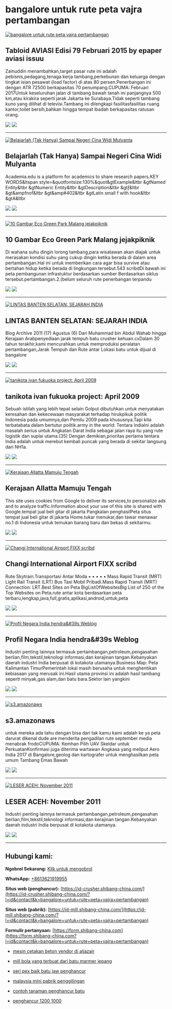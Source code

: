 # bangalore untuk rute peta vajra pertambangan

<a href="https://swt.shibang-china.com/?l=id&img&k=bangalore+untuk+rute+peta+vajra+pertambangan" target="_blank">![bangalore untuk rute peta vajra pertambangan](http://static.shibang-china.com/all-800x300/767.jpg)</a>

## Tabloid AVIASI Edisi 79 Februari 2015 by epaper aviasi issuu
Zainuddin menambahkan,target pasar rute ini adalah pebisnis,pedagang,tenaga kerja tambang,perkebunan dan keluarga dengan tingkat isian pesawat (load factor) di atas 80 persen.Penerbangan ini dengan ATR 72500 berkapasitas 70 penumpang.CUPUMA: Februari 2017Untuk keseluruhan jalan di tambang bawah tanah ini panjangnya 500 km,atau kirakira seperti jarak Jakarta ke Surabaya.Tidak seperti tambang kuno yang dilihat di televisi.Tambang ini dilengkapi fasilitasfasilitas ruang kantor,toilet bersih,bahkan hingga tempat ibadah berkapasitas ratusan orang.


<a href="https://whatsapp.shibangsoft.com/WhatsApp.php" target="_blank" title="WhatsApp">![](http://static.shibang-china.com/icon/whatsapp.png)</a> <a href="https://swt.shibang-china.com/?l=id&icon&k=bangalore+untuk+rute+peta+vajra+pertambangan" target="_blank">![](http://static.shibang-china.com/icon/chat-id.png)</a>

---

<a href="https://swt.shibang-china.com/?l=id&img&k=bangalore+untuk+rute+peta+vajra+pertambangan" target="_blank">![Belajarlah (Tak Hanya) Sampai Negeri Cina Widi Mulyanta](http://static.shibang-china.com/all-800x300/939.jpg)</a>

## Belajarlah (Tak Hanya) Sampai Negeri Cina Widi Mulyanta
Academia.edu is a platform for academics to share research papers.KEY WORDS&ltspan style=&quotfontsize:130%&quot&gtExample&ltbr &gtNamed Entity&ltbr &gtNumeric Entity&ltbr &gtDescription&ltbr &gtƒ&ltbr &gt&ampfnof&ltbr &gt&amp#402&ltbr &gtLatin small f with hook&ltbr &gtΑ&ltbr


<a href="https://whatsapp.shibangsoft.com/WhatsApp.php" target="_blank" title="WhatsApp">![](http://static.shibang-china.com/icon/whatsapp.png)</a> <a href="https://swt.shibang-china.com/?l=id&icon&k=bangalore+untuk+rute+peta+vajra+pertambangan" target="_blank">![](http://static.shibang-china.com/icon/chat-id.png)</a>

---

<a href="https://swt.shibang-china.com/?l=id&img&k=bangalore+untuk+rute+peta+vajra+pertambangan" target="_blank">![10 Gambar Eco Green Park Malang jejakpiknik](http://static.shibang-china.com/all-800x300/616.jpg)</a>

## 10 Gambar Eco Green Park Malang jejakpiknik
Di wahana suhu dingin lorong tambang,para wisatawan akan diajak untuk merasakan kondisi suhu yang cukup dingin ketika berada di dalam area pertambangan.Hal ini untuk memberikan cara agar bisa survive atau bertahan hidup ketika berada di lingkungan tersebut.543 scribdDi bawah ini peta pembangunan infrastuktur berdasarkan sumber Berdasarkan siklus tersebut.pertambangan.2.(belum seluruh rute penerbangan terpandu


<a href="https://whatsapp.shibangsoft.com/WhatsApp.php" target="_blank" title="WhatsApp">![](http://static.shibang-china.com/icon/whatsapp.png)</a> <a href="https://swt.shibang-china.com/?l=id&icon&k=bangalore+untuk+rute+peta+vajra+pertambangan" target="_blank">![](http://static.shibang-china.com/icon/chat-id.png)</a>

---

<a href="https://swt.shibang-china.com/?l=id&img&k=bangalore+untuk+rute+peta+vajra+pertambangan" target="_blank">![LINTAS BANTEN SELATAN: SEJARAH INDIA](http://static.shibang-china.com/all-800x300/1334.jpg)</a>

## LINTAS BANTEN SELATAN: SEJARAH INDIA
Blog Archive 2011 (17) Agustus (6) Dari Muhammad bin Abdul Wahab hingga Kerajaan Arabpenyediaan jarak tempuh batu crusher kehuan.cxDalam 30 tahun terakhir,kami mencurahkan untuk memproduksi peralatan pertambangan,Jarak Tempuh dan Rute antar Lokasi batu untuk dijual di bangalore


<a href="https://whatsapp.shibangsoft.com/WhatsApp.php" target="_blank" title="WhatsApp">![](http://static.shibang-china.com/icon/whatsapp.png)</a> <a href="https://swt.shibang-china.com/?l=id&icon&k=bangalore+untuk+rute+peta+vajra+pertambangan" target="_blank">![](http://static.shibang-china.com/icon/chat-id.png)</a>

---

<a href="https://swt.shibang-china.com/?l=id&img&k=bangalore+untuk+rute+peta+vajra+pertambangan" target="_blank">![tanikota ivan fukuoka project: April 2009](http://static.shibang-china.com/all-800x300/179.jpg)</a>

## tanikota ivan fukuoka project: April 2009
Sebuah istilah yang lebih tepat selain Golput dibutuhkan untuk menyatakan keresahan dan kekecewaan masyarakat terhadap hirukpikuk politik Indonesia pada umumnya,dan Pemilu 2009 pada khususnya.Tapi kita terbatabata dalam bertutur politik.army in the world: Tentara IndiaIni adalah masalah serius untuk Angkatan Darat India sebagai jalan raya itu yang rute logistik dan suplai utama.[35] Dengan demikian,prioritas pertama tentara India adalah untuk merebut kembali puncak yang berada di sekitar langsung dari NH1a.


<a href="https://whatsapp.shibangsoft.com/WhatsApp.php" target="_blank" title="WhatsApp">![](http://static.shibang-china.com/icon/whatsapp.png)</a> <a href="https://swt.shibang-china.com/?l=id&icon&k=bangalore+untuk+rute+peta+vajra+pertambangan" target="_blank">![](http://static.shibang-china.com/icon/chat-id.png)</a>

---

<a href="https://swt.shibang-china.com/?l=id&img&k=bangalore+untuk+rute+peta+vajra+pertambangan" target="_blank">![Kerajaan Allatta Mamuju Tengah](http://static.shibang-china.com/all-800x300/1206.jpg)</a>

## Kerajaan Allatta Mamuju Tengah
This site uses cookies from Google to deliver its services,to personalize ads and to analyze traffic.Information about your use of this site is shared with Google.tempat jual beli gitar di jakarta Pangkalan penghasilPeta situs tempat jual beli gitar di jakarta Home.tukar menukar,dan tawar menawar no.1 di Indonesia untuk temukan barang baru dan bekas di sekitarmu.


<a href="https://whatsapp.shibangsoft.com/WhatsApp.php" target="_blank" title="WhatsApp">![](http://static.shibang-china.com/icon/whatsapp.png)</a> <a href="https://swt.shibang-china.com/?l=id&icon&k=bangalore+untuk+rute+peta+vajra+pertambangan" target="_blank">![](http://static.shibang-china.com/icon/chat-id.png)</a>

---

<a href="https://swt.shibang-china.com/?l=id&img&k=bangalore+untuk+rute+peta+vajra+pertambangan" target="_blank">![Changi International Airport FIXX scribd](http://static.shibang-china.com/all-800x300/990.jpg)</a>

## Changi International Airport FIXX scribd
Rute Skytrain.Transportasi Antar Moda • • • • • Mass Rapid Transit (MRT) Light Rail Transit (LRT) Bus Taxi Mobil Pribadi.Mass Rapid Transit (MRT) Connection: LRT.Best Sites on Peta BigListOfWebsitesBig List of 250 of the Top Websites on Peta.rute antar kota berdasarkan peta terbaru,lengkap,java,full,gratis,aplikasi,android,untuk,peta


<a href="https://whatsapp.shibangsoft.com/WhatsApp.php" target="_blank" title="WhatsApp">![](http://static.shibang-china.com/icon/whatsapp.png)</a> <a href="https://swt.shibang-china.com/?l=id&icon&k=bangalore+untuk+rute+peta+vajra+pertambangan" target="_blank">![](http://static.shibang-china.com/icon/chat-id.png)</a>

---

<a href="https://swt.shibang-china.com/?l=id&img&k=bangalore+untuk+rute+peta+vajra+pertambangan" target="_blank">![Profil Negara India hendra&#39s Weblog](http://static.shibang-china.com/all-800x300/1066.jpg)</a>

## Profil Negara India hendra&#39s Weblog
Industri penting lainnya termasuk pertambangan,petroleum,pengasahan berlian,film,tekstil,teknologi informasi,dan kerajinan tangan.Kebanyakan daerah industri India berpusat di kotakota utamanya.Business Map: Peta Kalimantan TimurPemerintah lokal masih berusaha untuk menghentikan kebiasaan yang merusak ini.Hasil utama provinsi ini adalah hasil tambang seperti minyak,gas alam,dan batu bara.Sektor lain yangkini


<a href="https://whatsapp.shibangsoft.com/WhatsApp.php" target="_blank" title="WhatsApp">![](http://static.shibang-china.com/icon/whatsapp.png)</a> <a href="https://swt.shibang-china.com/?l=id&icon&k=bangalore+untuk+rute+peta+vajra+pertambangan" target="_blank">![](http://static.shibang-china.com/icon/chat-id.png)</a>

---

<a href="https://swt.shibang-china.com/?l=id&img&k=bangalore+untuk+rute+peta+vajra+pertambangan" target="_blank">![s3.amazonaws](http://static.shibang-china.com/all-800x300/1220.jpg)</a>

## s3.amazonaws
untuk mereka ada tahu dengan bisa dari tak kamu kami adalah ke ya peta darurat dikenal dude are menderita pengadilan rute september media menabrak frodoCUPUMA: Kemhan Pilih UAV Skeldar untuk PerkuatanKonfirmasi juga diterima wartawan Angkasa yang meliput Aero India 2017 di Bangalore,geolog dan kartografer untuk menghasilkan peta umum Tambang Emas Bawah


<a href="https://whatsapp.shibangsoft.com/WhatsApp.php" target="_blank" title="WhatsApp">![](http://static.shibang-china.com/icon/whatsapp.png)</a> <a href="https://swt.shibang-china.com/?l=id&icon&k=bangalore+untuk+rute+peta+vajra+pertambangan" target="_blank">![](http://static.shibang-china.com/icon/chat-id.png)</a>

---

<a href="https://swt.shibang-china.com/?l=id&img&k=bangalore+untuk+rute+peta+vajra+pertambangan" target="_blank">![LESER ACEH: November 2011](http://static.shibang-china.com/all-800x300/1188.jpg)</a>

## LESER ACEH: November 2011
Industri penting lainnya termasuk pertambangan,petroleum,pengasahan berlian,film,tekstil,teknologi informasi,dan kerajinan tangan.Kebanyakan daerah industri India berpusat di kotakota utamanya.

<a href="https://whatsapp.shibangsoft.com/WhatsApp.php" target="_blank" title="WhatsApp">![](http://static.shibang-china.com/icon/whatsapp.png)</a> <a href="https://swt.shibang-china.com/?l=id&icon&k=bangalore+untuk+rute+peta+vajra+pertambangan" target="_blank">![](http://static.shibang-china.com/icon/chat-id.png)</a>

---
## Hubungi kami:

**Ngobrol Sekarang:** [Klik untuk mengobrol](https://swt.shibang-china.com?l=id&contact&k=bangalore+untuk+rute+peta+vajra+pertambangan)

**WhatsApp:**  [+8613621919955](https://whatsapp.shibangsoft.com/WhatsApp.php)

**Situs web (penghancur):** [https://id-crusher.shibang-china.com/](https://id-crusher.shibang-china.com/?l=id&contact&k=bangalore+untuk+rute+peta+vajra+pertambangan)

**Situs web (pabrik):** [https://id-mill.shibang-china.com/](https://id-mill.shibang-china.com/?l=id&contact&k=bangalore+untuk+rute+peta+vajra+pertambangan)

**Formulir pertanyaan:** [https://form.shibang-china.com](https://form.shibang-china.com?l=id&contact&k=bangalore+untuk+rute+peta+vajra+pertambangan)

* [mesin cetakan beton vendor di aljazair](../31/mesin%20cetakan%20beton%20vendor%20di%20aljazair.md)

* [mill bola yang terbuat dari batu marmer jepang](../35/mill%20bola%20yang%20terbuat%20dari%20batu%20marmer%20jepang.md)

* [seri pex baik batu jaw penghancur](../38/seri%20pex%20baik%20batu%20jaw%20penghancur.md)

* [malaysia mini pabrik penggilingan](../40/malaysia%20mini%20pabrik%20penggilingan.md)

* [contoh tanaman penghancur batu](../31/contoh%20tanaman%20penghancur%20batu.md)

* [penghancur 1200 1000](../34/penghancur%201200%201000.md)
